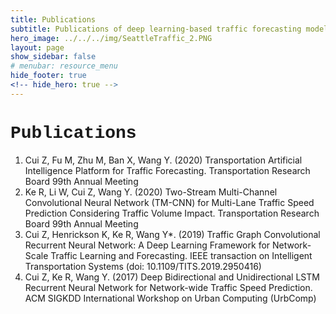 ```yaml
---
title: Publications
subtitle: Publications of deep learning-based traffic forecasting models
hero_image: ../../../img/SeattleTraffic_2.PNG
layout: page
show_sidebar: false
# menubar: resource_menu
hide_footer: true
<!-- hide_hero: true -->
---
```


# <span style="font-family:Courier; font-size:1em;">Publications</span>


1.	Cui Z, Fu M, Zhu M, Ban X, Wang Y. (2020) Transportation Artificial Intelligence Platform for Traffic Forecasting. Transportation Research Board 99th Annual Meeting
1.	Ke R, Li W, Cui Z, Wang Y. (2020) Two-Stream Multi-Channel Convolutional Neural Network (TM-CNN) for Multi-Lane Traffic Speed Prediction Considering Traffic Volume Impact. Transportation Research Board 99th Annual Meeting
1.	Cui Z, Henrickson K, Ke R, Wang Y*. (2019) Traffic Graph Convolutional Recurrent Neural Network: A Deep Learning Framework for Network-Scale Traffic Learning and Forecasting. IEEE transaction on Intelligent Transportation Systems (doi: 10.1109/TITS.2019.2950416) 
1.	Cui Z, Ke R, Wang Y. (2017) Deep Bidirectional and Unidirectional LSTM Recurrent Neural Network for Network-wide Traffic Speed Prediction. ACM SIGKDD International Workshop on Urban Computing (UrbComp)